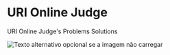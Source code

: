 # URI Online Judge
URI Online Judge's Problems Solutions

 ![Texto alternativo opcional se a imagem não carregar](https://braziliansintech.com/static/img-apoiadores/uri.png)
